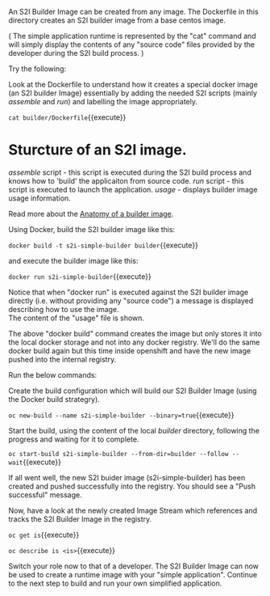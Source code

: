 An S2I Builder Image can be created from any image. 
The Dockerfile in this directory creates an S2I builder image from a base centos image. 

( The simple application runtime is represented by the "cat" command and will simply display the contents of any "source code" files provided by the developer during the S2I build process. )

Try the following:

Look at the Dockerfile to understand how it creates a special docker image (an S2I builder Image) essentially by adding the needed S2I scripts (mainly _assemble_ and _run_) and labelling the image appropriately.

``cat builder/Dockerfile``{{execute}}

# Sturcture of an S2I image. 

_assemble_ script - this script is executed during the S2I build process and knows how to 'build' the applicaiton from source code. 
_run_ script - this script is executed to launch the application. 
_usage_ - displays builder image usage information.

Read more about the [Anatomy of a builder image](https://github.com/openshift/source-to-image/#anatomy-of-a-builder-image).

Using Docker, build the S2I builder image like this:

``docker build -t s2i-simple-builder builder``{{execute}}

and execute the builder image like this:

``docker run s2i-simple-builder``{{execute}}

Notice that when "docker run" is executed against the S2I builder image directly (i.e.  without providing any "source code") a message is displayed describing how to use the image.  
The content of the "usage" file is shown.

The above "docker build" command creates the image but only stores it into the local docker storage and not into any docker registry. We'll do the same docker build again but this time inside openshift and have the new image pushed into the internal registry.

Run the below commands:

Create the build configuration which will build our S2I Builder Image (using the Docker build strategry).

``oc new-build --name s2i-simple-builder --binary=true``{{execute}}

Start the build, using the content of the local _builder_ directory, following the progress and waiting for it to complete.

``oc start-build s2i-simple-builder --from-dir=builder --follow --wait``{{execute}}

If all went well, the new S2I buider image (s2i-simple-builder) has been created and pushed successfully into the registry.  You should see a "Push successful" message. 

Now, have a look at the newly created Image Stream which references and tracks the S2I Builder Image in the registry.

``oc get is``{{execute}}

``oc describe is <is>``{{execute}}

Switch your role now to that of a developer. The S2I Builder Image can now be used to create a runtime image with your "simple application".  Continue to the next step to build and run your own simplified application. 

